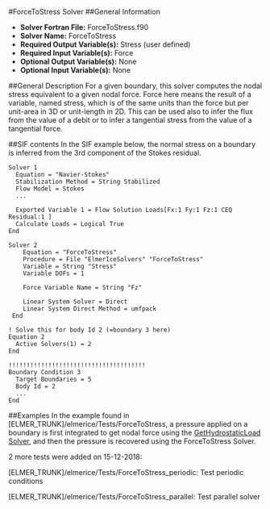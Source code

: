 #ForceToStress Solver
##General Information
- **Solver Fortran File:** ForceToStress.f90
- **Solver Name:** ForceToStress
- **Required Output Variable(s):** Stress (user defined)
- **Required Input Variable(s):** Force
- **Optional Output Variable(s):** None
- **Optional Input Variable(s):** None

##General Description
For a given boundary, this solver computes the nodal stress equivalent to a given nodal force. Force here means the result of a variable, named stress, which is of the same units than the force but per unit-area in 3D or unit-length in 2D. This can be used also to infer the flux from the value of a debit or to infer a tangential stress from the value of a tangential force.

##SIF contents
In the SIF example below, the normal stress on a boundary is inferred from the 3rd component of the Stokes residual.

```
Solver 1
  Equation = "Navier-Stokes"
  Stabilization Method = String Stabilized
  Flow Model = Stokes
  ...

  Exported Variable 1 = Flow Solution Loads[Fx:1 Fy:1 Fz:1 CEQ Residual:1 ]
  Calculate Loads = Logical True
End

Solver 2
    Equation = "ForceToStress"
    Procedure = File "ElmerIceSolvers" "ForceToStress"
    Variable = String "Stress"
    Variable DOFs = 1
    
    Force Variable Name = String "Fz"

    Linear System Solver = Direct
    Linear System Direct Method = umfpack
 End

! Solve this for body Id 2 (=boundary 3 here)
Equation 2
  Active Solvers(1) = 2
End

!!!!!!!!!!!!!!!!!!!!!!!!!!!!!!!!!!!!!!
Boundary Condition 3
  Target Boundaries = 5
  Body Id = 2
  ...
End
```

##Examples
In the example found in [ELMER_TRUNK]/elmerice/Tests/ForceToStress, a pressure applied on a boundary is first integrated to get nodal force using the [GetHydrostaticLoad Solver](./GetHydrostaticLoads.md), and then the pressure is recovered using the ForceToStress Solver.

2 more tests were added on 15-12-2018:

[ELMER_TRUNK]/elmerice/Tests/ForceToStress_periodic: Test periodic conditions

[ELMER_TRUNK]/elmerice/Tests/ForceToStress_parallel: Test parallel solver
